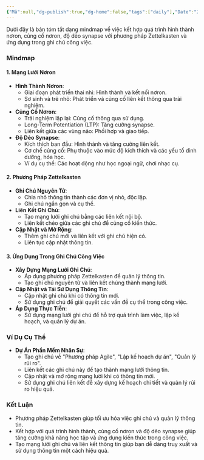 ```yaml
---
{"Mã":null,"dg-publish":true,"dg-home":false,"tags":["daily"],"Date":"2024-06-22","permalink":"/daily/tmp/ghi-chu-trong-cong-viec/","dgPassFrontmatter":true,"noteIcon":"","updated":"2025-01-14T22:03:00.390+07:00"}
---
```


Dưới đây là bản tóm tắt dạng mindmap về việc kết hợp quá trình hình thành nơron, củng cố nơron, độ dẻo synapse với phương pháp Zettelkasten và ứng dụng trong ghi chú công việc.

### Mindmap

#### 1. Mạng Lưới Nơron
- **Hình Thành Nơron**:
  - Giai đoạn phát triển thai nhi: Hình thành và kết nối nơron.
  - Sơ sinh và trẻ nhỏ: Phát triển và củng cố liên kết thông qua trải nghiệm.
- **Củng Cố Nơron**:
  - Trải nghiệm lặp lại: Củng cố thông qua sử dụng.
  - Long-Term Potentiation (LTP): Tăng cường synapse.
  - Liên kết giữa các vùng não: Phối hợp và giao tiếp.
- **Độ Dẻo Synapse**:
  - Kích thích ban đầu: Hình thành và tăng cường liên kết.
  - Cơ chế củng cố: Phụ thuộc vào mức độ kích thích và các yếu tố dinh dưỡng, hóa học.
  - Ví dụ cụ thể: Các hoạt động như học ngoại ngữ, chơi nhạc cụ.

#### 2. Phương Pháp Zettelkasten
- **Ghi Chú Nguyên Tử**:
  - Chia nhỏ thông tin thành các đơn vị nhỏ, độc lập.
  - Ghi chú ngắn gọn và cụ thể.
- **Liên Kết Ghi Chú**:
  - Tạo mạng lưới ghi chú bằng các liên kết nội bộ.
  - Liên kết chéo giữa các ghi chú để củng cố kiến thức.
- **Cập Nhật và Mở Rộng**:
  - Thêm ghi chú mới và liên kết với ghi chú hiện có.
  - Liên tục cập nhật thông tin.

#### 3. Ứng Dụng Trong Ghi Chú Công Việc
- **Xây Dựng Mạng Lưới Ghi Chú**:
  - Áp dụng phương pháp Zettelkasten để quản lý thông tin.
  - Tạo ghi chú nguyên tử và liên kết chúng thành mạng lưới.
- **Cập Nhật và Tái Sử Dụng Thông Tin**:
  - Cập nhật ghi chú khi có thông tin mới.
  - Sử dụng ghi chú để giải quyết các vấn đề cụ thể trong công việc.
- **Áp Dụng Thực Tiễn**:
  - Sử dụng mạng lưới ghi chú để hỗ trợ quá trình làm việc, lập kế hoạch, và quản lý dự án.

### Ví Dụ Cụ Thể
- **Dự Án Phần Mềm Nhân Sự**:
  - Tạo ghi chú về "Phương pháp Agile", "Lập kế hoạch dự án", "Quản lý rủi ro".
  - Liên kết các ghi chú này để tạo thành mạng lưới thông tin.
  - Cập nhật và mở rộng mạng lưới khi có thông tin mới.
  - Sử dụng ghi chú liên kết để xây dựng kế hoạch chi tiết và quản lý rủi ro hiệu quả.

### Kết Luận
- Phương pháp Zettelkasten giúp tối ưu hóa việc ghi chú và quản lý thông tin.
- Kết hợp với quá trình hình thành, củng cố nơron và độ dẻo synapse giúp tăng cường khả năng học tập và ứng dụng kiến thức trong công việc.
- Tạo mạng lưới ghi chú và liên kết thông tin giúp bạn dễ dàng truy xuất và sử dụng thông tin một cách hiệu quả.
